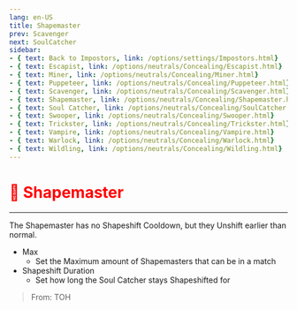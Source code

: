 ```yaml
---
lang: en-US
title: Shapemaster
prev: Scavenger
next: SoulCatcher
sidebar:
- { text: Back to Impostors, link: /options/settings/Impostors.html}
- { text: Escapist, link: /options/neutrals/Concealing/Escapist.html}
- { text: Miner, link: /options/neutrals/Concealing/Miner.html}
- { text: Puppeteer, link: /options/neutrals/Concealing/Puppeteer.html}
- { text: Scavenger, link: /options/neutrals/Concealing/Scavenger.html}
- { text: Shapemaster, link: /options/neutrals/Concealing/Shapemaster.html}
- { text: Soul Catcher, link: /options/neutrals/Concealing/SoulCatcher.html}
- { text: Swooper, link: /options/neutrals/Concealing/Swooper.html}
- { text: Trickster, link: /options/neutrals/Concealing/Trickster.html}
- { text: Vampire, link: /options/neutrals/Concealing/Vampire.html}
- { text: Warlock, link: /options/neutrals/Concealing/Warlock.html}
- { text: Wildling, link: /options/neutrals/Concealing/Wildling.html}
---
```


# <font color="red">🔷 Shapemaster</font> <Badge text="Concealing" type="tip" vertical="middle"/>
---

The Shapemaster has no Shapeshift Cooldown, but they Unshift earlier than normal.
* Max
  * Set the Maximum amount of Shapemasters that can be in a match
* Shapeshift Duration
  * Set how long the Soul Catcher stays Shapeshifted for

> From: TOH